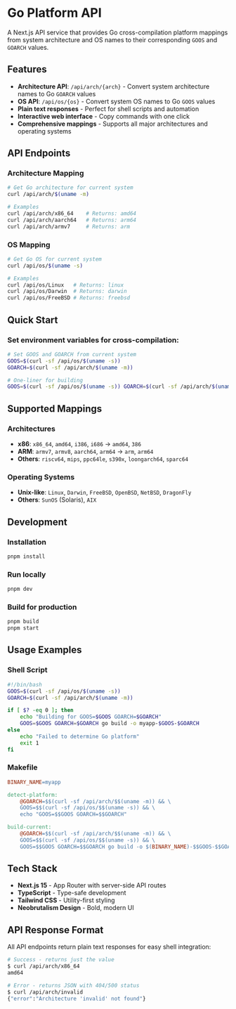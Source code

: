 # Go Platform API

A Next.js API service that provides Go cross-compilation platform mappings from system architecture and OS names to their corresponding `GOOS` and `GOARCH` values.

## Features

- **Architecture API**: `/api/arch/{arch}` - Convert system architecture names to Go `GOARCH` values
- **OS API**: `/api/os/{os}` - Convert system OS names to Go `GOOS` values
- **Plain text responses** - Perfect for shell scripts and automation
- **Interactive web interface** - Copy commands with one click
- **Comprehensive mappings** - Supports all major architectures and operating systems

## API Endpoints

### Architecture Mapping
```bash
# Get Go architecture for current system
curl /api/arch/$(uname -m)

# Examples
curl /api/arch/x86_64    # Returns: amd64
curl /api/arch/aarch64   # Returns: arm64
curl /api/arch/armv7     # Returns: arm
```

### OS Mapping
```bash
# Get Go OS for current system
curl /api/os/$(uname -s)

# Examples
curl /api/os/Linux   # Returns: linux
curl /api/os/Darwin  # Returns: darwin
curl /api/os/FreeBSD # Returns: freebsd
```

## Quick Start

### Set environment variables for cross-compilation:
```bash
# Set GOOS and GOARCH from current system
GOOS=$(curl -sf /api/os/$(uname -s))
GOARCH=$(curl -sf /api/arch/$(uname -m))

# One-liner for building
GOOS=$(curl -sf /api/os/$(uname -s)) GOARCH=$(curl -sf /api/arch/$(uname -m)) go build
```

## Supported Mappings

### Architectures
- **x86**: `x86_64`, `amd64`, `i386`, `i686` → `amd64`, `386`
- **ARM**: `armv7`, `armv8`, `aarch64`, `arm64` → `arm`, `arm64`
- **Others**: `riscv64`, `mips`, `ppc64le`, `s390x`, `loongarch64`, `sparc64`

### Operating Systems
- **Unix-like**: `Linux`, `Darwin`, `FreeBSD`, `OpenBSD`, `NetBSD`, `DragonFly`
- **Others**: `SunOS` (Solaris), `AIX`

## Development

### Installation
```bash
pnpm install
```

### Run locally
```bash
pnpm dev
```

### Build for production
```bash
pnpm build
pnpm start
```

## Usage Examples

### Shell Script
```bash
#!/bin/bash
GOOS=$(curl -sf /api/os/$(uname -s))
GOARCH=$(curl -sf /api/arch/$(uname -m))

if [ $? -eq 0 ]; then
    echo "Building for GOOS=$GOOS GOARCH=$GOARCH"
    GOOS=$GOOS GOARCH=$GOARCH go build -o myapp-$GOOS-$GOARCH
else
    echo "Failed to determine Go platform"
    exit 1
fi
```

### Makefile
```makefile
BINARY_NAME=myapp

detect-platform:
	@GOARCH=$$(curl -sf /api/arch/$$(uname -m)) && \
	GOOS=$$(curl -sf /api/os/$$(uname -s)) && \
	echo "GOOS=$$GOOS GOARCH=$$GOARCH"

build-current:
	@GOARCH=$$(curl -sf /api/arch/$$(uname -m)) && \
	GOOS=$$(curl -sf /api/os/$$(uname -s)) && \
	GOOS=$$GOOS GOARCH=$$GOARCH go build -o $(BINARY_NAME)-$$GOOS-$$GOARCH
```

## Tech Stack

- **Next.js 15** - App Router with server-side API routes
- **TypeScript** - Type-safe development
- **Tailwind CSS** - Utility-first styling
- **Neobrutalism Design** - Bold, modern UI

## API Response Format

All API endpoints return plain text responses for easy shell integration:

```bash
# Success - returns just the value
$ curl /api/arch/x86_64
amd64

# Error - returns JSON with 404/500 status
$ curl /api/arch/invalid
{"error":"Architecture 'invalid' not found"}
```
